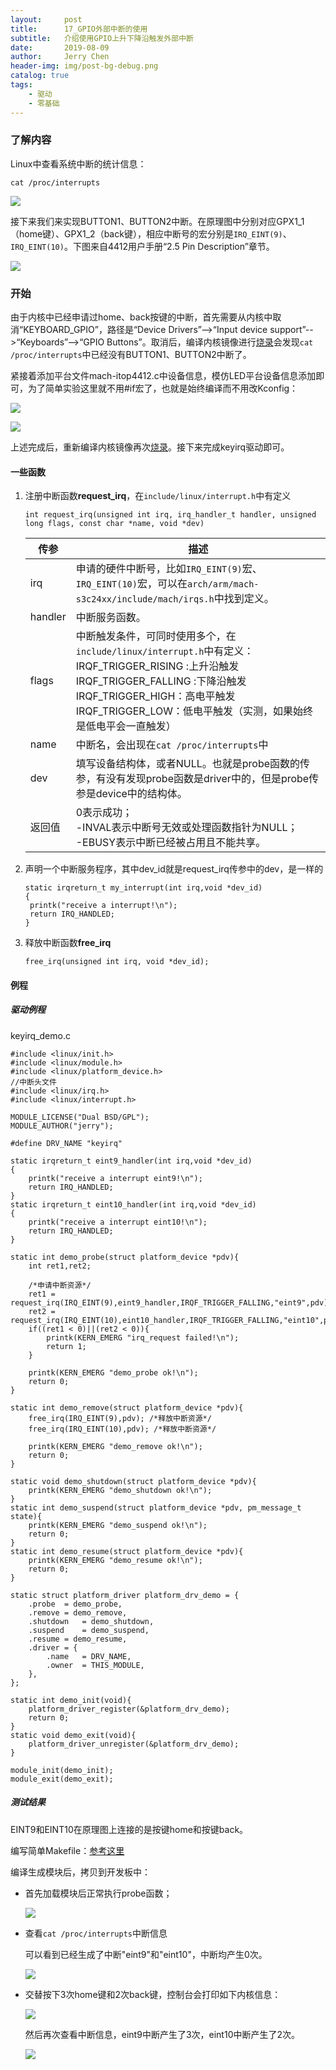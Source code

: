 ```yaml
---
layout:     post
title:      17_GPIO外部中断的使用
subtitle:   介绍使用GPIO上升下降沿触发外部中断
date:       2019-08-09
author:     Jerry Chen
header-img: img/post-bg-debug.png
catalog: true
tags:
    - 驱动
    - 零基础
---
```




### 了解内容

Linux中查看系统中断的统计信息：

```
cat /proc/interrupts
```

![](https://raw.githubusercontent.com/jvfan/jvfan.github.io/master/img/post_img/20190810150201.png)

接下来我们来实现BUTTON1、BUTTON2中断。在原理图中分别对应GPX1_1（home键）、GPX1_2（back键），相应中断号的宏分别是`IRQ_EINT(9)`、`IRQ_EINT(10)`。下图来自4412用户手册“2.5 Pin Description”章节。

![](https://raw.githubusercontent.com/jvfan/jvfan.github.io/master/img/post_img/20190810153141.png)



### 开始

由于内核中已经申请过home、back按键的中断，首先需要从内核中取消“KEYBOARD_GPIO”，路径是“Device Drivers”-->“Input device support”-->“Keyboards”-->“GPIO Buttons”。取消后，编译内核镜像进行[烧录](/2019/06/18/3_掌握必要的烧写系统的技能/)会发现`cat /proc/interrupts`中已经没有BUTTON1、BUTTON2中断了。

紧接着添加平台文件mach-itop4412.c中设备信息，模仿LED平台设备信息添加即可，为了简单实验这里就不用#if宏了，也就是始终编译而不用改Kconfig：

![](https://raw.githubusercontent.com/jvfan/jvfan.github.io/master/img/post_img/20190811061506.png)

![](https://raw.githubusercontent.com/jvfan/jvfan.github.io/master/img/post_img/20190811061811.png)

上述完成后，重新编译内核镜像再次[烧录](/2019/06/18/3_掌握必要的烧写系统的技能/)。接下来完成keyirq驱动即可。

#### 一些函数

1. 注册中断函数**request_irq**，在`include/linux/interrupt.h`中有定义

   ```
   int request_irq(unsigned int irq, irq_handler_t handler, unsigned long flags, const char *name, void *dev)
   ```

   | 传参    | 描述                                                         |
   | ------- | ------------------------------------------------------------ |
   | irq     | 申请的硬件中断号，比如`IRQ_EINT(9)`宏、`IRQ_EINT(10)`宏，可以在`arch/arm/mach-s3c24xx/include/mach/irqs.h`中找到定义。 |
   | handler | 中断服务函数。                                               |
   | flags   | 中断触发条件，可同时使用多个，在`include/linux/interrupt.h`中有定义：<br/>IRQF_TRIGGER_RISING :上升沿触发<br/>IRQF_TRIGGER_FALLING :下降沿触发<br/>IRQF_TRIGGER_HIGH：高电平触发<br/>IRQF_TRIGGER_LOW：低电平触发（实测，如果始终是低电平会一直触发） |
   | name    | 中断名，会出现在`cat /proc/interrupts`中                     |
   | dev     | 填写设备结构体，或者NULL。也就是probe函数的传参，有没有发现probe函数是driver中的，但是probe传参是device中的结构体。 |
   | 返回值  | 0表示成功；<br/>-INVAL表示中断号无效或处理函数指针为NULL；<br/>-EBUSY表示中断已经被占用且不能共享。 |

2. 声明一个中断服务程序，其中dev_id就是request_irq传参中的dev，是一样的

   ```
   static irqreturn_t my_interrupt(int irq,void *dev_id)
   {
   	printk("receive a interrupt!\n");
   	return IRQ_HANDLED;
   }
   ```

3. 释放中断函数**free_irq**

   ```
   free_irq(unsigned int irq, void *dev_id);
   ```

#### 例程

##### 驱动例程

keyirq_demo.c

```
#include <linux/init.h>
#include <linux/module.h>
#include <linux/platform_device.h>
//中断头文件
#include <linux/irq.h>
#include <linux/interrupt.h>

MODULE_LICENSE("Dual BSD/GPL");
MODULE_AUTHOR("jerry");

#define DRV_NAME "keyirq"

static irqreturn_t eint9_handler(int irq,void *dev_id)
{
	printk("receive a interrupt eint9!\n");
	return IRQ_HANDLED;
}
static irqreturn_t eint10_handler(int irq,void *dev_id)
{
	printk("receive a interrupt eint10!\n");
	return IRQ_HANDLED;
}

static int demo_probe(struct platform_device *pdv){
	int ret1,ret2;
	
	/*申请中断资源*/
	ret1 = request_irq(IRQ_EINT(9),eint9_handler,IRQF_TRIGGER_FALLING,"eint9",pdv);
	ret2 = request_irq(IRQ_EINT(10),eint10_handler,IRQF_TRIGGER_FALLING,"eint10",pdv);
	if((ret1 < 0)||(ret2 < 0)){
		printk(KERN_EMERG "irq_request failed!\n");
		return 1;
	}
	
	printk(KERN_EMERG "demo_probe ok!\n");
	return 0;
}

static int demo_remove(struct platform_device *pdv){
	free_irq(IRQ_EINT(9),pdv); /*释放中断资源*/
	free_irq(IRQ_EINT(10),pdv); /*释放中断资源*/
	
	printk(KERN_EMERG "demo_remove ok!\n");
	return 0;
}

static void demo_shutdown(struct platform_device *pdv){
	printk(KERN_EMERG "demo_shutdown ok!\n");
}
static int demo_suspend(struct platform_device *pdv, pm_message_t state){
	printk(KERN_EMERG "demo_suspend ok!\n");
	return 0;
}
static int demo_resume(struct platform_device *pdv){
	printk(KERN_EMERG "demo_resume ok!\n");
	return 0;
}

static struct platform_driver platform_drv_demo = {
	.probe	= demo_probe,
	.remove	= demo_remove,
	.shutdown	= demo_shutdown,
	.suspend	= demo_suspend,
	.resume	= demo_resume,
	.driver	= {
		.name	= DRV_NAME,
		.owner	= THIS_MODULE,
	},
};

static int demo_init(void){
	platform_driver_register(&platform_drv_demo);
	return 0;
}
static void demo_exit(void){
	platform_driver_unregister(&platform_drv_demo);
}

module_init(demo_init);
module_exit(demo_exit);
```

##### 测试结果

EINT9和EINT10在原理图上连接的是按键home和按键back。

编写简单Makefile：[参考这里](/2019/06/18/5_编写一个Linux驱动模板/#模板makefile)

编译生成模块后，拷贝到开发板中：

- 首先加载模块后正常执行probe函数；

  ![](https://raw.githubusercontent.com/jvfan/jvfan.github.io/master/img/post_img/20190811082112.png)
  
- 查看`cat /proc/interrupts`中断信息

  可以看到已经生成了中断"eint9"和"eint10"，中断均产生0次。

  ![](https://raw.githubusercontent.com/jvfan/jvfan.github.io/master/img/post_img/20190811082407.png)

- 交替按下3次home键和2次back键，控制台会打印如下内核信息：

  ![](https://raw.githubusercontent.com/jvfan/jvfan.github.io/master/img/post_img/20190811083210.png)

  然后再次查看中断信息，eint9中断产生了3次，eint10中断产生了2次。

  ![](https://raw.githubusercontent.com/jvfan/jvfan.github.io/master/img/post_img/20190811083357.png)

